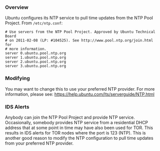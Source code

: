 ### Overview
Ubuntu configures its NTP service to pull time updates from the NTP Pool Project.  From `/etc/ntp.conf`:

```
# Use servers from the NTP Pool Project. Approved by Ubuntu Technical Board
# on 2011-02-08 (LP: #104525). See http://www.pool.ntp.org/join.html for
# more information.
server 0.ubuntu.pool.ntp.org
server 1.ubuntu.pool.ntp.org
server 2.ubuntu.pool.ntp.org
server 3.ubuntu.pool.ntp.org
```

### Modifying
You may want to change this to use your preferred NTP provider.  For more information, please see:
https://help.ubuntu.com/lts/serverguide/NTP.html

### IDS Alerts
Anybody can join the NTP Pool Project and provide NTP service.  Occasionally, somebody provides NTP service from a residential DHCP address that at some point in time may have also been used for TOR.  This results in IDS alerts for TOR nodes where the port is 123 (NTP).  This is another good reason to modify the NTP configuration to pull time updates from your preferred NTP provider.